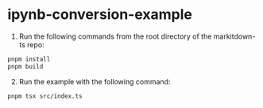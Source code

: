 # ipynb-conversion-example

1. Run the following commands from the root directory of the markitdown-ts repo:

```sh
pnpm install
pnpm build
```

2. Run the example with the following command:

```sh
pnpm tsx src/index.ts
```
